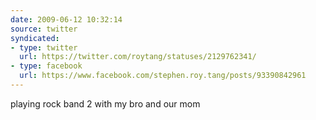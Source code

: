 ```yaml
---
date: 2009-06-12 10:32:14
source: twitter
syndicated:
- type: twitter
  url: https://twitter.com/roytang/statuses/2129762341/
- type: facebook
  url: https://www.facebook.com/stephen.roy.tang/posts/93390842961
---
```


playing rock band 2 with my bro and our mom